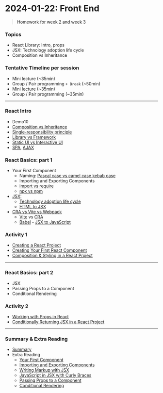 # 2024-01-22: Front End

> [Homework for week 2 and week 3](../Homework.md)

### Topics

- React Library: Intro, props
- JSX: Technology adoption life cycle
- Composition vs Inheritance

### Tentative Timeline per session

- Mini lecture (~35min)
- Group / Pair programming `+ Break` (~50min)
- Mini lecture (~35min)
- Group / Pair programming (~35min)


---------

### React Intro

- Demo10
- [Composition vs Inheritance]
- [Single-responsibility principle]
- [Library vs Framework]
- [Static UI vs Interactive UI]
- [SPA], [AJAX]

### React Basics: part 1

- Your First Component
  - Naming: [Pascal case vs camel case kebab case]
  - Importing and Exporting Components 
  - [import vs require]
  - [npx vs npm]
- [JSX](https://react.dev/learn/writing-markup-with-jsx): 
  - [Technology adoption life cycle]
  - [HTML to JSX]
- [CRA vs Vite vs Webpack]
  - [Vite] vs [CRA]
  - [Babel] - [JSX to JavaScript]


### Activity 1

- [Creating a React Project](./react-basics/part1/react-basics1.md)
- [Creating Your First React Component](./react-basics/part1/react-basics2.md)
- [Composition & Styling in a React Project](./react-basics/part1/react-basics3-css.md)

---

### React Basics: part 2

- JSX
- Passing Props to a Component
- Conditional Rendering

### Activity 2

- [Working with Props in React](./react-basics/part2/react-basics4-props.md)
- [Conditionally Returning JSX in a React Project](./react-basics/part2/react-basics5-conditional.md)

---
### Summary & Extra Reading

- [Summary](./key-points.md)
- Extra Reading
  - [Your First Component]
  - [Importing and Exporting Components]
  - [Writing Markup with JSX]
  - [JavaScript in JSX with Curly Braces]
  - [Passing Props to a Component]
  - [Conditional Rendering]
















<!-- Links -->
[React Native]:https://www.delftstack.com/howto/react/convert-react-to-react-native/
[Your First Component]:https://react.dev/learn/your-first-component
[Importing and Exporting Components]:https://react.dev/learn/importing-and-exporting-components
[Writing Markup with JSX]:https://react.dev/learn/writing-markup-with-jsx
[JavaScript in JSX with Curly Braces]:https://react.dev/learn/javascript-in-jsx-with-curly-braces
[Passing Props to a Component]:https://react.dev/learn/passing-props-to-a-component
[Conditional Rendering]:https://react.dev/learn/rendering-lists
[Learn React 18 – Full Tutorial for Beginners]:https://youtu.be/Flbw5BX_AX0?si=Pch8zLMRoSJwQzTQ
[Vite]:https://vitejs.dev/
[CRA]:https://create-react-app.dev/
[degit]:https://github.com/Rich-Harris/degit
[Technology adoption life cycle]:https://en.wikipedia.org/wiki/Technology_adoption_life_cycle
[Single-responsibility principle]:https://en.wikipedia.org/wiki/Single-responsibility_principle
[CRA vs Vite vs Webpack]:https://dev.to/sidramaqbool/vite-vs-webpack-which-one-and-why-for-your-next-react-app-the-battle-of-bundlers-c6b
[HTML to JSX]:https://transform.tools/html-to-jsx
[Composition vs Inheritance]:https://www.blog.duomly.com/composition-vs-inheritance-in-react/
[Pascal case vs camel case kebab case]:https://www.freecodecamp.org/news/snake-case-vs-camel-case-vs-pascal-case-vs-kebab-case-whats-the-difference/
[Static UI vs Interactive UI]:https://react.dev/learn/describing-the-ui
[JSX to JavaScript]:https://backbencher.dev/converting-jsx-to-javascripts
[Babel]:https://babeljs.io/repl
[import vs require]:https://marketsplash.com/tutorials/javascript/javascript-import-vs-require/
[SPA]:https://developer.mozilla.org/en-US/docs/Glossary/SPA
[AJAX]:https://developer.mozilla.org/en-US/docs/Glossary/AJAX
[npx vs npm]:https://www.freecodecamp.org/news/npm-vs-npx-whats-the-difference/
[Library vs Framework]:https://www.freecodecamp.org/news/the-difference-between-a-framework-and-a-library-bd133054023f/
[React dev tools]:https://react.dev/learn/react-developer-tools

